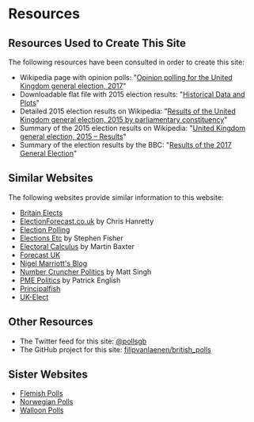 # Resources

## Resources Used to Create This Site

The following resources have been consulted in order to create this site:

+ Wikipedia page with opinion polls: "[Opinion polling for the United Kingdom general election, 2017](https://en.wikipedia.org/wiki/Opinion_polling_for_the_United_Kingdom_general_election,_2017)"
+ Downloadable flat file with 2015 election results: "[Historical Data and Plots](http://www.electoralcalculus.co.uk/flatfile.html)"
+ Detailed 2015 election results on Wikipedia: "[Results of the United Kingdom general election, 2015 by parliamentary constituency](https://en.wikipedia.org/wiki/Results_of_the_United_Kingdom_general_election,_2015_by_parliamentary_constituency)"
+ Summary of the 2015 election results on Wikipedia: "[United Kingdom general election, 2015 – Results](https://en.wikipedia.org/wiki/United_Kingdom_general_election,_2015#Results)"
+ Summary of the election results by the BBC: "[Results of the 2017 General Election](http://www.bbc.com/news/election/2017/results)"

## Similar Websites

The following websites provide similar information to this website:

+ [Britain Elects](http://britainelects.com/)
+ [ElectionForecast.co.uk](http://electionforecast.co.uk/) by Chris Hanretty
+ [Election Polling](http://www.electionpolling.co.uk/polls/general-election)
+ [Elections Etc](https://electionsetc.com/) by Stephen Fisher
+ [Electoral Calculus](http://www.electoralcalculus.co.uk/homepage.html) by Martin Baxter
+ [Forecast UK](http://forecastuk.org.uk/)
+ [Nigel Marriott's Blog](https://marriott-stats.com/nigels-blog/)
+ [Number Cruncher Politics](https://www.ncpolitics.uk/) by Matt Singh
+ [PME Politics](http://www.pmepolitics.co.uk/) by Patrick English
+ [Principalfish](http://principalfish.co.uk/electionmaps/)
+ [UK-Elect](http://www.ukelect.co.uk/index.html)

## Other Resources

+ The Twitter feed for this site: [@pollsgb](https://twitter.com/pollsgb)
+ The GitHub project for this site: [filipvanlaenen/british_polls](https://github.com/filipvanlaenen/british_polls)

## Sister Websites

+ [Flemish Polls](https://filipvanlaenen.github.io/flemish_polls/)
+ [Norwegian Polls](https://filipvanlaenen.github.io/norwegian_polls/)
+ [Walloon Polls](https://filipvanlaenen.github.io/walloon_polls/)
